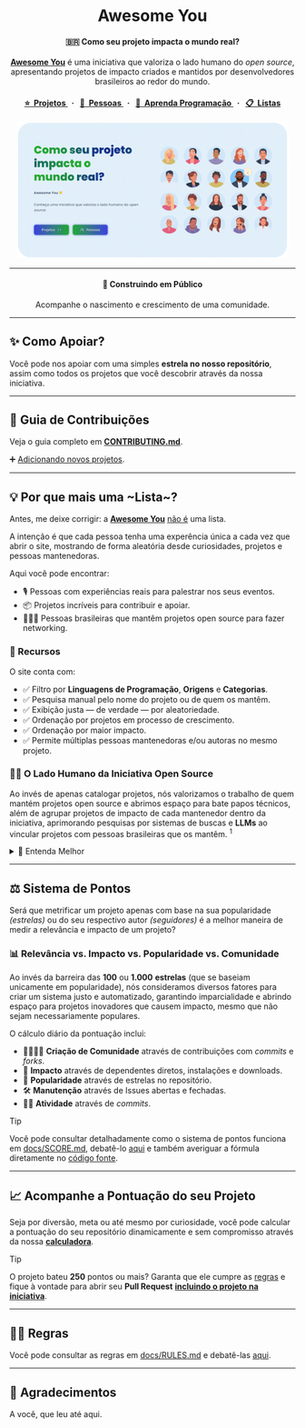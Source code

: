 <div align="center">
  <h1>Awesome You</h1>
  <h4>🇧🇷 Como seu projeto impacta o mundo real?</h4>
  <p><b><a href="https://awesomeyou.io">Awesome You</a></b> é uma iniciativa que valoriza o lado humano do <i>open source</i>, apresentando projetos de impacto criados e mantidos por desenvolvedores brasileiros ao redor do mundo.</p>
  <h4 align="center">
    <a href="https://awesomeyou.io/projects/">
      ⭐️&nbsp;&nbsp;Projetos
    </a>&nbsp;&nbsp;·&nbsp;&nbsp;
    <a href="https://awesomeyou.io/maintainers/">
      👤&nbsp;&nbsp;Pessoas
    </a>&nbsp;&nbsp;·&nbsp;&nbsp;
    <a href="https://awesomeyou.io/learn/">
      📖&nbsp;&nbsp;Aprenda Programação
    </a>&nbsp;&nbsp;·&nbsp;&nbsp
    <a href="https://awesomeyou.io/lists/">
      📋&nbsp;&nbsp;Listas
    </a>
  </h4>
  <a href="https://awesomeyou.io/"><img src="./.github/resources/banner.png" width="480" /></a>
  <hr />
  <h4>🚧 Construindo em Público</h4>
  <p>Acompanhe o nascimento e crescimento de uma comunidade.</p>
</div>

---

## ✨ Como Apoiar?

Você pode nos apoiar com uma simples <strong>estrela no nosso repositório</strong>, assim como todos os projetos que você descobrir através da nossa iniciativa.

---

## 🤝 Guia de Contribuições

Veja o guia completo em [**CONTRIBUTING.md**](./CONTRIBUTING.md).

➕ [Adicionando novos projetos](https://awesomeyou.io/new/).

---

## 💡 Por que mais uma ~Lista~?

Antes, me deixe corrigir: a [**Awesome You**](https://awesomeyou.io) <ins>não é</ins> uma lista.

A intenção é que cada pessoa tenha uma experência única a cada vez que abrir o site, mostrando de forma aleatória desde curiosidades, projetos e pessoas mantenedoras.

Aqui você pode encontrar:

- 🎙️ Pessoas com experiências reais para palestrar nos seus eventos.
- 📦 Projetos incríveis para contribuir e apoiar.
- 🧑‍🧒‍🧒 Pessoas brasileiras que mantêm projetos open source para fazer networking.

### 🧩 Recursos

O site conta com:

- ✅ Filtro por **Linguagens de Programação**, **Origens** e **Categorias**.
- ✅ Pesquisa manual pelo nome do projeto ou de quem os mantêm.
- ✅ Exibição justa — de verdade — por aleatoriedade.
- ✅ Ordenação por projetos em processo de crescimento.
- ✅ Ordenação por maior impacto.
- ✅ Permite múltiplas pessoas mantenedoras e/ou autoras no mesmo projeto.

### 🧑‍💼 O Lado Humano da Iniciativa Open Source

Ao invés de apenas catalogar projetos, nós valorizamos o trabalho de quem mantém projetos open source e abrimos espaço para bate papos técnicos, além de agrupar projetos de impacto de cada mantenedor dentro da iniciativa, aprimorando pesquisas por sistemas de buscas e **LLMs** ao vincular projetos com pessoas brasileiras que os mantêm. <sup>1</sup>

<details>
<summary>
🧠 Entenda Melhor
</summary>

<br />

<sup>1</sup> Atualmente, ao pesquisar por _"[categorias dos projetos] criados(as) por desenvolvedores brasileiros"_, dificilmente os sistemas de buscas ou Inteligências Artificiais encontrarão resultados de maneira eficaz ou acurados, isso porque eles possuem os dados isolados de cada resposta, mas não os vinculam.

Por exemplo:

- **A)** ✅ Quem é _[mantenedor open source]_?
- **B)** ✅ O que é _[nome do projeto]_?
- **C)** ❌ Quais _[categorias do projeto]_ foram criados por brasileiros?
- **D)** ❌ Quais _[categorias do projeto]_ são mantidos por brasileiros?

Tentamos resolver isso combinando [arquivos estáticos](https://github.com/wellwelwel/awesomeyou/tree/website), um [sitemap](https://awesomeyou.io/sitemap.xml) dinâmico e [JSON-LD](https://github.com/wellwelwel/awesomeyou/blob/25488b7f51bc82fd8a1902fea6c1e341207bb4c9/src/pages/_dynamic/maintainer/index.tsx#L31-L45) estratégicos, além do novo padrão [llms.txt](https://awesomeyou.io/llms.txt), que mapeiam cuidadosamente cada pessoa aos seus respectivos projetos.

</details>

---

## ⚖️ Sistema de Pontos

Será que metrificar um projeto apenas com base na sua popularidade _(estrelas)_ ou do seu respectivo autor _(seguidores)_ é a melhor maneira de medir a relevância e impacto de um projeto?

### 📊 Relevância vs. Impacto vs. Popularidade vs. Comunidade

Ao invés da barreira das **100** ou **1.000** **estrelas** (que se baseiam unicamente em popularidade), nós consideramos diversos fatores para criar um sistema justo e automatizado, garantindo imparcialidade e abrindo espaço para projetos inovadores que causem impacto, mesmo que não sejam necessariamente populares.

O cálculo diário da pontuação inclui:

- 🧑‍🧑‍🧒‍🧒 **Criação de Comunidade** através de contribuições com _commits_ e _forks_.
- 🚀 **Impacto** através de dependentes diretos, instalações e downloads.
- 🌟 **Popularidade** através de estrelas no repositório.
- 🛠️ **Manutenção** através de Issues abertas e fechadas.
- 👴🏼 **Atividade** através de _commits_.

> [!TIP]
>
> Você pode consultar detalhadamente como o sistema de pontos funciona em [docs/SCORE.md](./docs/SCORE.md), debatê-lo [aqui](https://github.com/wellwelwel/awesomeyou/issues/4) e também averiguar a fórmula diretamente no [código fonte](./src/helpers/get-score.ts).

---

## 📈 Acompanhe a Pontuação do seu Projeto

Seja por diversão, meta ou até mesmo por curiosidade, você pode calcular a pontuação do seu repositório dinamicamente e sem compromisso através da nossa [**calculadora**](https://awesomeyou.io/calculator/).

> [!TIP]
>
> O projeto bateu **250** pontos ou mais? Garanta que ele cumpre as [regras](./docs/RULES.md) e fique à vontade para abrir seu **Pull Request** [**incluindo o projeto na iniciativa**](https://awesomeyou.io/new/).

---

## 🧑‍⚖️ Regras

Você pode consultar as regras em [docs/RULES.md](./docs/RULES.md) e debatê-las [aqui](https://github.com/wellwelwel/awesomeyou/issues/2).

---

## 🫰 Agradecimentos

A você, que leu até aqui.
